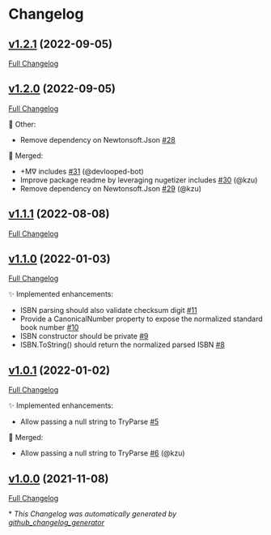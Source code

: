 # Changelog

## [v1.2.1](https://github.com/devlooped/isbn/tree/v1.2.1) (2022-09-05)

[Full Changelog](https://github.com/devlooped/isbn/compare/v1.2.0...v1.2.1)

## [v1.2.0](https://github.com/devlooped/isbn/tree/v1.2.0) (2022-09-05)

[Full Changelog](https://github.com/devlooped/isbn/compare/v1.1.1...v1.2.0)

:hammer: Other:

- Remove dependency on Newtonsoft.Json [\#28](https://github.com/devlooped/isbn/issues/28)

:twisted_rightwards_arrows: Merged:

- +Mᐁ includes [\#31](https://github.com/devlooped/isbn/pull/31) (@devlooped-bot)
- Improve package readme by leveraging nugetizer includes [\#30](https://github.com/devlooped/isbn/pull/30) (@kzu)
- Remove dependency on Newtonsoft.Json [\#29](https://github.com/devlooped/isbn/pull/29) (@kzu)

## [v1.1.1](https://github.com/devlooped/isbn/tree/v1.1.1) (2022-08-08)

[Full Changelog](https://github.com/devlooped/isbn/compare/v1.1.0...v1.1.1)

## [v1.1.0](https://github.com/devlooped/isbn/tree/v1.1.0) (2022-01-03)

[Full Changelog](https://github.com/devlooped/isbn/compare/v1.0.1...v1.1.0)

:sparkles: Implemented enhancements:

- ISBN parsing should also validate checksum digit [\#11](https://github.com/devlooped/isbn/issues/11)
- Provide a CanonicalNumber property to expose the normalized standard book number [\#10](https://github.com/devlooped/isbn/issues/10)
- ISBN constructor should be private [\#9](https://github.com/devlooped/isbn/issues/9)
- ISBN.ToString\(\) should return the normalized parsed ISBN [\#8](https://github.com/devlooped/isbn/issues/8)

## [v1.0.1](https://github.com/devlooped/isbn/tree/v1.0.1) (2022-01-02)

[Full Changelog](https://github.com/devlooped/isbn/compare/v1.0.0...v1.0.1)

:sparkles: Implemented enhancements:

- Allow passing a null string to TryParse [\#5](https://github.com/devlooped/isbn/issues/5)

:twisted_rightwards_arrows: Merged:

- Allow passing a null string to TryParse [\#6](https://github.com/devlooped/isbn/pull/6) (@kzu)

## [v1.0.0](https://github.com/devlooped/isbn/tree/v1.0.0) (2021-11-08)

[Full Changelog](https://github.com/devlooped/isbn/compare/9197e446181ebd70ab7828f53bb4200956b57d49...v1.0.0)



\* *This Changelog was automatically generated by [github_changelog_generator](https://github.com/github-changelog-generator/github-changelog-generator)*
